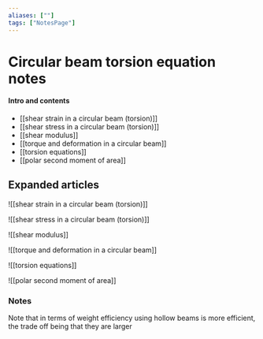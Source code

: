 ```yaml
---
aliases: [""]
tags: ["NotesPage"]
---
```


# Circular beam torsion equation notes

#### Intro and contents
- [[shear strain in a circular beam (torsion)]]
- [[shear stress in a circular beam (torsion)]]
- [[shear modulus]]
- [[torque and deformation in a circular beam]]
- [[torsion equations]]
- [[polar second moment of area]]

## Expanded articles
![[shear strain in a circular beam (torsion)]]

![[shear stress in a circular beam (torsion)]]

![[shear modulus]]

![[torque and deformation in a circular beam]]

![[torsion equations]]

![[polar second moment of area]]

### Notes
Note that in terms of weight efficiency using hollow beams is more efficient, the trade off being that they are larger